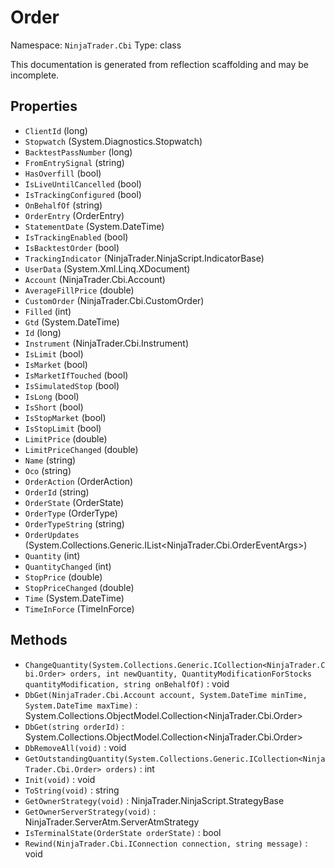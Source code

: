 # Order

Namespace: `NinjaTrader.Cbi`
Type: class

This documentation is generated from reflection scaffolding and may be incomplete.

## Properties
- `ClientId` (long)
- `Stopwatch` (System.Diagnostics.Stopwatch)
- `BacktestPassNumber` (long)
- `FromEntrySignal` (string)
- `HasOverfill` (bool)
- `IsLiveUntilCancelled` (bool)
- `IsTrackingConfigured` (bool)
- `OnBehalfOf` (string)
- `OrderEntry` (OrderEntry)
- `StatementDate` (System.DateTime)
- `IsTrackingEnabled` (bool)
- `IsBacktestOrder` (bool)
- `TrackingIndicator` (NinjaTrader.NinjaScript.IndicatorBase)
- `UserData` (System.Xml.Linq.XDocument)
- `Account` (NinjaTrader.Cbi.Account)
- `AverageFillPrice` (double)
- `CustomOrder` (NinjaTrader.Cbi.CustomOrder)
- `Filled` (int)
- `Gtd` (System.DateTime)
- `Id` (long)
- `Instrument` (NinjaTrader.Cbi.Instrument)
- `IsLimit` (bool)
- `IsMarket` (bool)
- `IsMarketIfTouched` (bool)
- `IsSimulatedStop` (bool)
- `IsLong` (bool)
- `IsShort` (bool)
- `IsStopMarket` (bool)
- `IsStopLimit` (bool)
- `LimitPrice` (double)
- `LimitPriceChanged` (double)
- `Name` (string)
- `Oco` (string)
- `OrderAction` (OrderAction)
- `OrderId` (string)
- `OrderState` (OrderState)
- `OrderType` (OrderType)
- `OrderTypeString` (string)
- `OrderUpdates` (System.Collections.Generic.IList<NinjaTrader.Cbi.OrderEventArgs>)
- `Quantity` (int)
- `QuantityChanged` (int)
- `StopPrice` (double)
- `StopPriceChanged` (double)
- `Time` (System.DateTime)
- `TimeInForce` (TimeInForce)

## Methods
- `ChangeQuantity(System.Collections.Generic.ICollection<NinjaTrader.Cbi.Order> orders, int newQuantity, QuantityModificationForStocks quantityModification, string onBehalfOf)` : void
- `DbGet(NinjaTrader.Cbi.Account account, System.DateTime minTime, System.DateTime maxTime)` : System.Collections.ObjectModel.Collection<NinjaTrader.Cbi.Order>
- `DbGet(string orderId)` : System.Collections.ObjectModel.Collection<NinjaTrader.Cbi.Order>
- `DbRemoveAll(void)` : void
- `GetOutstandingQuantity(System.Collections.Generic.ICollection<NinjaTrader.Cbi.Order> orders)` : int
- `Init(void)` : void
- `ToString(void)` : string
- `GetOwnerStrategy(void)` : NinjaTrader.NinjaScript.StrategyBase
- `GetOwnerServerStrategy(void)` : NinjaTrader.ServerAtm.ServerAtmStrategy
- `IsTerminalState(OrderState orderState)` : bool
- `Rewind(NinjaTrader.Cbi.IConnection connection, string message)` : void
